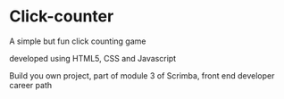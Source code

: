 # Click-counter
A simple but fun click counting game

developed using HTML5, CSS and Javascript

Build you own project, part of module 3 of Scrimba, front end developer career path
